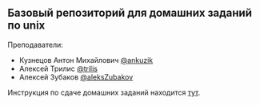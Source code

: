 ## Базовый репозиторий для домашних заданий по unix

Преподаватели:

- Кузнецов Антон Михайлович [@ankuzik](https://github.com/ankuzik)
- Алексей Трилис [@trilis](https://github.com/trilis)
- Алексей Зубаков [@aleksZubakov](https://github.com/aleksZubakov)


Инструкция по сдаче домашних заданий находится 
[тут](https://gist.github.com/aleksZubakov/6e542cecc7653727b423e47dc6e8dccd).

